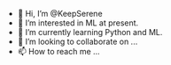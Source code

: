 - 👋 Hi, I’m @KeepSerene
- 👀 I’m interested in ML at present.
- 🌱 I’m currently learning Python and ML.
- 💞️ I’m looking to collaborate on ...
- 📫 How to reach me ...

<!---
KeepSerene/KeepSerene is a ✨ special ✨ repository because its `README.md` (this file) appears on your GitHub profile.
You can click the Preview link to take a look at your changes.
--->
